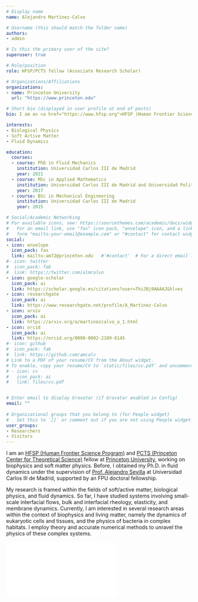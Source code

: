 ```yaml
---
# Display name
name: Alejandro Martínez-Calvo

# Username (this should match the folder name)
authors:
- admin

# Is this the primary user of the site?
superuser: true

# Role/position
role: HFSP/PCTS fellow (Associate Research Scholar)

# Organizations/Affiliations
organizations:
- name: Princeton University
  url: "https://www.princeton.edu"

# Short bio (displayed in user profile at end of posts)
bio: I am an <a href="https://www.hfsp.org">HFSP (Human Frontier Science Program)</a> and <a href="https://pcts.princeton.edu">PCTS (Princeton Center for Theoretical Science)</a> fellow at <a href="https://www.princeton.edu">Princeton University</a>, working on biophysics and soft matter physics. Before, I obtained my Ph.D. in fluid dynamics under the supervision of <a href="http://fluidosuc3m.es/people/asevilla/">Prof. Alejandro Sevilla</a> at Universidad Carlos III de Madrid, supported by an FPU doctoral fellowship.

interests:
- Biological Physics
- Soft Active Matter
- Fluid Dynamics

education:
  courses:
  - course: PhD in Fluid Mechanics
    institution: Universidad Carlos III de Madrid
    year: 2021
  - course: MSc in Applied Mathematics
    institution: Universidad Carlos III de Madrid and Universidad Politécnica de Madrid
    year: 2017
  - course: BSc in Mechanical Engineering
    institution: Universidad Carlos III de Madrid
    year: 2015

# Social/Academic Networking
# For available icons, see: https://sourcethemes.com/academic/docs/widgets/#icons
#   For an email link, use "fas" icon pack, "envelope" icon, and a link in the
#   form "mailto:your-email@example.com" or "#contact" for contact widget.
social:
- icon: envelope
  icon_pack: fas
  link: mailto:am72@princeton.edu   #'#contact'  # For a direct email link, use "mailto:amcalvo@ing.uc3m.es"
#- icon: twitter
#  icon_pack: fab
#  link: https://twitter.com/almcalvo
- icon: google-scholar
  icon_pack: ai
  link: https://scholar.google.es/citations?user=ThiJBj8AAAAJ&hl=es
- icon: researchgate
  icon_pack: ai
  link: https://www.researchgate.net/profile/A_Martinez-Calvo
- icon: arxiv
  icon_pack: ai
  link: https://arxiv.org/a/martinezcalvo_a_1.html
- icon: orcid
  icon_pack: ai
  link: https://orcid.org/0000-0002-2109-8145
#- icon: github
#  icon_pack: fab
#  link: https://github.com/amcalv
# Link to a PDF of your resume/CV from the About widget.
# To enable, copy your resume/CV to `static/files/cv.pdf` and uncomment the lines below.  
# - icon: cv
#   icon_pack: ai
#   link: files/cv.pdf


# Enter email to display Gravatar (if Gravatar enabled in Config)
email: ""
  
# Organizational groups that you belong to (for People widget)
#   Set this to `[]` or comment out if you are not using People widget.  
user_groups:
- Researchers
- Visitors
---
```

I am an <a href="https://www.hfsp.org">HFSP (Human Frontier Science Program)</a> and <a href="https://pcts.princeton.edu">PCTS (Princeton Center for Theoretical Science)</a> fellow at <a href="https://www.princeton.edu">Princeton University</a>, working on biophysics and soft matter physics. Before, I obtained my Ph.D. in fluid dynamics under the supervision of <a href="http://fluidosuc3m.es/people/asevilla/">Prof. Alejandro Sevilla</a> at Universidad Carlos III de Madrid, supported by an FPU doctoral fellowship.

My research is framed within the fields of soft/active matter, biological physics, and fluid dynamics. So far, I have studied systems involving small-scale interfacial flows, bulk and interfacial rheology, elasticity, and membrane dynamics. Currently, I am interested in several research areas within the context of biophysics and living matter, namely the dynamics of eukaryotic cells and tissues, and the physics of bacteria in complex habitats. I employ theory and accurate numerical methods to unravel the physics of these complex systems.

 
![princeton](img/aff.pdf)
